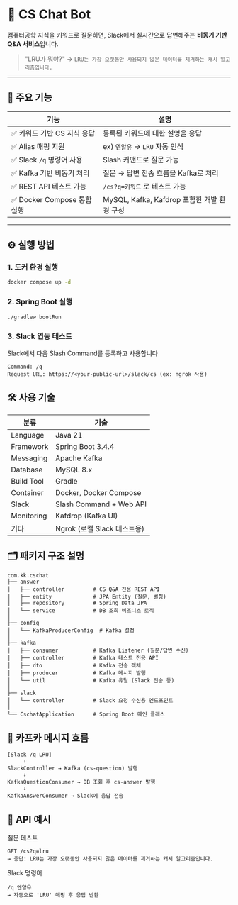 # 💬 CS Chat Bot

컴퓨터공학 지식을 키워드로 질문하면, Slack에서 실시간으로 답변해주는 **비동기 기반 Q&A 서비스**입니다.

> "LRU가 뭐야?" → `LRU는 가장 오랫동안 사용되지 않은 데이터를 제거하는 캐시 알고리즘입니다.`

---

## 🧠 주요 기능

| 기능 | 설명 |
|------|------|
| ✅ 키워드 기반 CS 지식 응답 | 등록된 키워드에 대한 설명을 응답 |
| ✅ Alias 매핑 지원 | ex) `엔알유` → `LRU` 자동 인식 |
| ✅ Slack `/q` 명령어 사용 | Slash 커맨드로 질문 가능 |
| ✅ Kafka 기반 비동기 처리 | 질문 → 답변 전송 흐름을 Kafka로 처리 |
| ✅ REST API 테스트 가능 | `/cs?q=키워드` 로 테스트 가능 |
| ✅ Docker Compose 통합 실행 | MySQL, Kafka, Kafdrop 포함한 개발 환경 구성 |

---

## ⚙️ 실행 방법

### 1. 도커 환경 실행
```bash
docker compose up -d
```

### 2. Spring Boot 실행
```bash
./gradlew bootRun
```

### 3. Slack 연동 테스트
Slack에서 다음 Slash Command를 등록하고 사용합니다
```
Command: /q
Request URL: https://<your-public-url>/slack/cs (ex: ngrok 사용)
```

## 🛠️ 사용 기술
| 분류 | 기술                      |
|------|-------------------------|
|Language|	Java 21|
|Framework| 	Spring Boot 3.4.4      |
|Messaging| 	Apache Kafka           |
|Database	| MySQL 8.x               |
|Build Tool| 	Gradle                 |
|Container| 	Docker, Docker Compose |
|Slack	| Slash Command + Web API |
|Monitoring| 	Kafdrop (Kafka UI)     |
|기타	| Ngrok (로컬 Slack 테스트용)   |


## 🗂️ 패키지 구조 설명
```
com.kk.cschat
├── answer
│   ├── controller         # CS Q&A 전용 REST API
│   ├── entity             # JPA Entity (질문, 별칭)
│   ├── repository         # Spring Data JPA
│   └── service            # DB 조회 비즈니스 로직
│
├── config
│   └── KafkaProducerConfig  # Kafka 설정
│
├── kafka
│   ├── consumer           # Kafka Listener (질문/답변 수신)
│   ├── controller         # Kafka 테스트 전용 API
│   ├── dto                # Kafka 전송 객체
│   ├── producer           # Kafka 메시지 발행
│   └── util               # Kafka 유틸 (Slack 전송 등)
│
├── slack
│   └── controller         # Slack 요청 수신용 엔드포인트
│
└── CschatApplication      # Spring Boot 메인 클래스
```

## 🔄 카프카 메시지 흐름
```
[Slack /q LRU]
     ↓
SlackController → Kafka (cs-question) 발행
     ↓
KafkaQuestionConsumer → DB 조회 후 cs-answer 발행
     ↓
KafkaAnswerConsumer → Slack에 응답 전송
```

## 🧪 API 예시
질문 테스트
```
GET /cs?q=lru
→ 응답: LRU는 가장 오랫동안 사용되지 않은 데이터를 제거하는 캐시 알고리즘입니다.
```
Slack 명령어
```
/q 엔알유
→ 자동으로 'LRU' 매핑 후 응답 반환
```